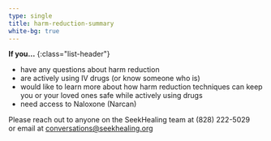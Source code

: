 ```yaml
---
type: single
title: harm-reduction-summary
white-bg: true
---
```


**If you...**
{:class="list-header"}

- have any questions about harm reduction
- are actively using IV drugs (or know someone who is)
- would like to learn more about how harm reduction techniques can keep you or your loved ones safe while actively using drugs
- need access to Naloxone (Narcan)

Please reach out to anyone on the SeekHealing team at (828) 222-5029  
or email at [conversations@seekhealing.org](mailto:conversations@seekhealing.org)
